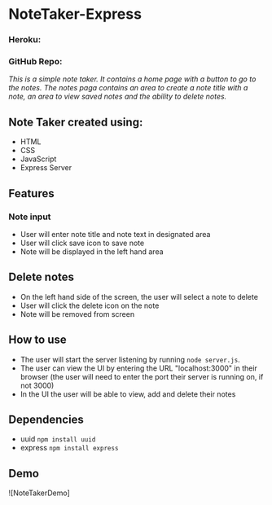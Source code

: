 # NoteTaker-Express
### Heroku:
### GitHub Repo:

*This is a simple note taker. It contains a home page with a button to go to the notes. The notes paga contains an area to create a note title with a note, an area to view saved notes and the ability to delete notes.*

## Note Taker created using:
* HTML
* CSS
* JavaScript
* Express Server

## Features
### Note input
* User will enter note title and note text in designated area
* User will click save icon to save note
* Note will be displayed in the left hand area

## Delete notes
* On the left hand side of the screen, the user will select a note to delete
* User will click the delete icon on the note
* Note will be removed from screen

## How to use
* The user will start the server listening by running `node server.js`.
* The user can view the UI by entering the URL "localhost:3000" in their browser (the user will need to enter the port their server is running on, if not 3000)
* In the UI the user will be able to view, add and delete their notes

## Dependencies
* uuid `npm install uuid`
* express `npm install express`

## Demo
![NoteTakerDemo]


